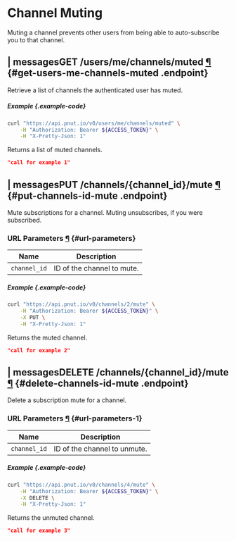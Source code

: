 # Channel Muting

Muting a channel prevents other users from being able to auto-subscribe you to that channel.



## <span class="endpoint-meta"><i class="fas fa-lock"></i> | <i class="fas fa-user"></i> messages</span><span class="method method-get">GET</span> /users/me/channels/muted [&para;](#get-users-me-channels-muted) {#get-users-me-channels-muted .endpoint}

Retrieve a list of channels the authenticated user has muted.

##### Example {.example-code}

```bash
curl "https://api.pnut.io/v0/users/me/channels/muted" \
    -H "Authorization: Bearer ${ACCESS_TOKEN}" \
    -H "X-Pretty-Json: 1"
```

Returns a list of muted channels.

```json
"call for example 1"
```



## <span class="endpoint-meta"><i class="fas fa-lock"></i> | <i class="fas fa-user"></i> messages</span><span class="method method-put">PUT</span> /channels/<span class="call-param">{channel_id}</span>/mute [&para;](#put-channels-id-mute) {#put-channels-id-mute .endpoint}

Mute subscriptions for a channel. Muting unsubscribes, if you were subscribed.

### URL Parameters [&para;](#url-parameters) {#url-parameters}

Name|Description
-|-
`channel_id`|ID of the channel to mute.


##### Example {.example-code}

```bash
curl "https://api.pnut.io/v0/channels/2/mute" \
    -H "Authorization: Bearer ${ACCESS_TOKEN}" \
    -X PUT \
    -H "X-Pretty-Json: 1"
```

Returns the muted channel.

```json
"call for example 2"
```



## <span class="endpoint-meta"><i class="fas fa-lock"></i> | <i class="fas fa-user"></i> messages</span><span class="method method-delete">DELETE</span> /channels/<span class="call-param">{channel_id}</span>/mute [&para;](#delete-channels-id-mute) {#delete-channels-id-mute .endpoint}

Delete a subscription mute for a channel.

### URL Parameters [&para;](#url-parameters-1) {#url-parameters-1}

Name|Description
-|-
`channel_id`|ID of the channel to unmute.


##### Example {.example-code}

```bash
curl "https://api.pnut.io/v0/channels/4/mute" \
    -H "Authorization: Bearer ${ACCESS_TOKEN}" \
    -X DELETE \
    -H "X-Pretty-Json: 1"
```

Returns the unmuted channel.

```json
"call for example 3"
```
